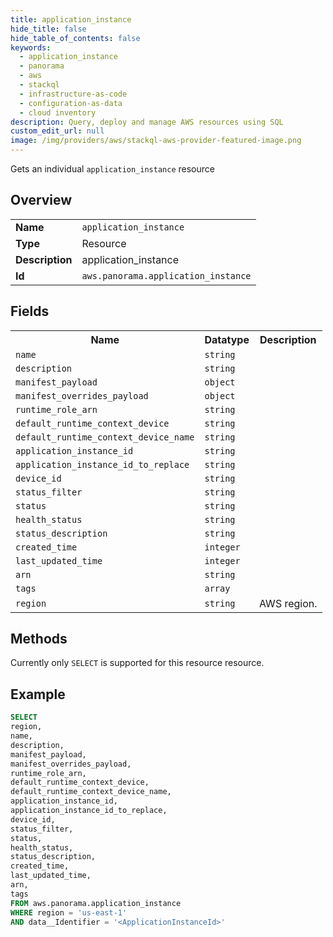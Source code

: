```yaml
---
title: application_instance
hide_title: false
hide_table_of_contents: false
keywords:
  - application_instance
  - panorama
  - aws
  - stackql
  - infrastructure-as-code
  - configuration-as-data
  - cloud inventory
description: Query, deploy and manage AWS resources using SQL
custom_edit_url: null
image: /img/providers/aws/stackql-aws-provider-featured-image.png
---
```

Gets an individual <code>application_instance</code> resource

## Overview
<table><tbody>
<tr><td><b>Name</b></td><td><code>application_instance</code></td></tr>
<tr><td><b>Type</b></td><td>Resource</td></tr>
<tr><td><b>Description</b></td><td>application_instance</td></tr>
<tr><td><b>Id</b></td><td><code>aws.panorama.application_instance</code></td></tr>
</tbody></table>

## Fields
<table><tbody>
<tr><th>Name</th><th>Datatype</th><th>Description</th></tr>
<tr><td><code>name</code></td><td><code>string</code></td><td></td></tr>
<tr><td><code>description</code></td><td><code>string</code></td><td></td></tr>
<tr><td><code>manifest_payload</code></td><td><code>object</code></td><td></td></tr>
<tr><td><code>manifest_overrides_payload</code></td><td><code>object</code></td><td></td></tr>
<tr><td><code>runtime_role_arn</code></td><td><code>string</code></td><td></td></tr>
<tr><td><code>default_runtime_context_device</code></td><td><code>string</code></td><td></td></tr>
<tr><td><code>default_runtime_context_device_name</code></td><td><code>string</code></td><td></td></tr>
<tr><td><code>application_instance_id</code></td><td><code>string</code></td><td></td></tr>
<tr><td><code>application_instance_id_to_replace</code></td><td><code>string</code></td><td></td></tr>
<tr><td><code>device_id</code></td><td><code>string</code></td><td></td></tr>
<tr><td><code>status_filter</code></td><td><code>string</code></td><td></td></tr>
<tr><td><code>status</code></td><td><code>string</code></td><td></td></tr>
<tr><td><code>health_status</code></td><td><code>string</code></td><td></td></tr>
<tr><td><code>status_description</code></td><td><code>string</code></td><td></td></tr>
<tr><td><code>created_time</code></td><td><code>integer</code></td><td></td></tr>
<tr><td><code>last_updated_time</code></td><td><code>integer</code></td><td></td></tr>
<tr><td><code>arn</code></td><td><code>string</code></td><td></td></tr>
<tr><td><code>tags</code></td><td><code>array</code></td><td></td></tr>
<tr><td><code>region</code></td><td><code>string</code></td><td>AWS region.</td></tr>

</tbody></table>

## Methods
Currently only <code>SELECT</code> is supported for this resource resource.

## Example
```sql
SELECT
region,
name,
description,
manifest_payload,
manifest_overrides_payload,
runtime_role_arn,
default_runtime_context_device,
default_runtime_context_device_name,
application_instance_id,
application_instance_id_to_replace,
device_id,
status_filter,
status,
health_status,
status_description,
created_time,
last_updated_time,
arn,
tags
FROM aws.panorama.application_instance
WHERE region = 'us-east-1'
AND data__Identifier = '<ApplicationInstanceId>'
```
